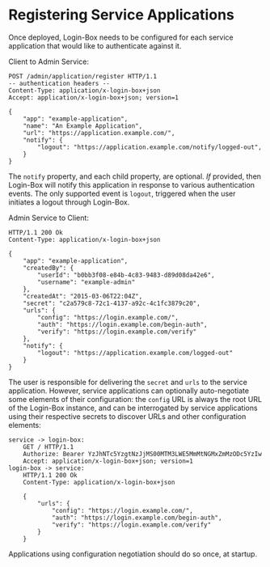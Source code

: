 # Registering Service Applications

Once deployed, Login-Box needs to be configured for each service application that would like to authenticate against it.

Client to Admin Service:

    POST /admin/application/register HTTP/1.1
    -- authentication headers --
    Content-Type: application/x-login-box+json
    Accept: application/x-login-box+json; version=1
    
    {
        "app": "example-application",
        "name": "An Example Application",
        "url": "https://application.example.com/",
        "notify": {
            "logout": "https://application.example.com/notify/logged-out",
        }
    }

The `notify` property, and each child property, are optional. _If_ provided, then Login-Box will notify this application in response to various authentication events. The only supported event is `logout`, triggered when the user initiates a logout through Login-Box.

Admin Service to Client:

    HTTP/1.1 200 Ok
    Content-Type: application/x-login-box+json
    
    {
        "app": "example-application",
        "createdBy": {
            "userId": "b0bb3f08-e84b-4c83-9483-d89d08da42e6",
            "username": "example-admin"
        },
        "createdAt": "2015-03-06T22:04Z",
        "secret": "c2a579c8-72c1-4137-a92c-4c1fc3879c20",
        "urls": {
            "config": "https://login.example.com/",
            "auth": "https://login.example.com/begin-auth",
            "verify": "https://login.example.com/verify"
        },
        "notify": {
            "logout": "https://application.example.com/logged-out"
        }
    }

The user is responsible for delivering the `secret` and `urls` to the service application. However, service applications can optionally auto-negotiate some elements of their configuration: the `config` URL is always the root URL of the Login-Box instance, and can be interrogated by service applications using their respective secrets to discover URLs and other configuration elements:

    service -> login-box:
        GET / HTTP/1.1
        Authorize: Bearer YzJhNTc5YzgtNzJjMS00MTM3LWE5MmMtNGMxZmMzODc5YzIw
        Accept: application/x-login-box+json; version=1
    login-box -> service:
        HTTP/1.1 200 Ok
        Content-Type: application/x-login-box+json
        
        {
            "urls": {
                "config": "https://login.example.com/",
                "auth": "https://login.example.com/begin-auth",
                "verify": "https://login.example.com/verify"
            }
        }

Applications using configuration negotiation should do so once, at startup.
